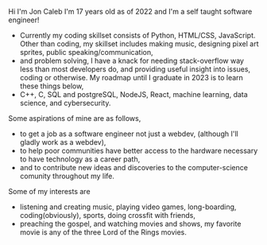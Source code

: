 Hi I'm Jon Caleb I'm 17 years old as of 2022 and I'm a self taught software engineer!
- Currently my coding skillset consists of Python, HTML/CSS, JavaScript.
  Other than coding, my skillset includes making music, designing pixel art sprites, public speaking/communication,
- and problem solving, I have a knack for needing stack-overflow way less than most developers do, and providing useful insight
  into issues, coding or otherwise.
  My roadmap until I graduate in 2023 is to learn these things below,
- C++, C, SQL and postgreSQL, NodeJS, React, machine learning, data science, and cybersecurity.

Some aspirations of mine are as follows, 
- to get a job as a software engineer not just a webdev, (although I'll gladly work as a webdev),
- to help poor communities have better access to the hardware necessary to have technology as a career path,
- and to contribute new ideas and discoveries to the computer-science comunity throughout my life.

Some of my interests are 
- listening and creating music, playing video games, long-boarding, coding(obviously), sports, doing crossfit with friends,
- preaching the gospel, and watching movies and shows, my favorite movie is any of the three Lord of the Rings movies.
